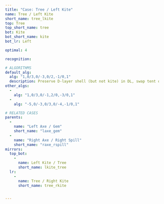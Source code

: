```yaml
---
title: "Case: Tree / Left Kite"
name: Tree / Left Kite
short_name: tree_lkite
top: Tree
top_short_name: tree
bot: Kite
bot_short_name: kite
bot_lr: Left

optimal: 4

recognition:

# ALGORITHMS
default_alg:
  alg: "1,0/3,0/-3,0/2,-1/0,1"
  description: Preserve D-layer shell (but not kite) in DL, swap tent on top with edge on bottom to form axe/gem.
other_algs:
  -
    alg: "1,0/3,0/-1,2/0,-3/0,1"
  -
    alg: "-5,0/-3,0/3,0/-4,-1/0,1"

# RELATED CASES
parents:
  -
    name: "Left Axe / Gem"
    short_name: "laxe_gem"
  -
    name: "Right Axe / Right Spill"
    short_name: "raxe_rspill"
mirrors:
  top_bot:
    -
      name: Left Kite / Tree
      short_name: lkite_tree
  lr:
    -
      name: Tree / Right Kite
      short_name: tree_rkite


---
```


